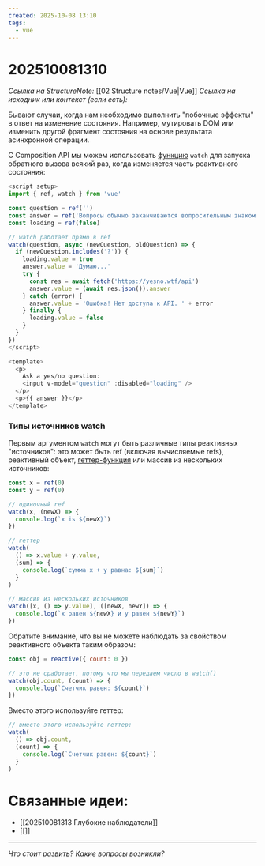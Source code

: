 ```yaml
---
created: 2025-10-08 13:10
tags:
  - vue
---
```

# 202510081310
*Ссылка на StructureNote:* [[02 Structure notes/Vue|Vue]]
*Ссылка на исходник или контекст (если есть):* 

Бывают случаи, когда нам необходимо выполнить "побочные эффекты" в ответ на изменение состояния. Например, мутировать DOM или изменить другой фрагмент состояния на основе результата асинхронной операции.

С Composition API мы можем использовать [функцию](https://ru.vuejs.org/api/reactivity-core.html#watch) `watch` для запуска обратного вызова всякий раз, когда изменяется часть реактивного состояния:
```js
<script setup>
import { ref, watch } from 'vue'

const question = ref('')
const answer = ref('Вопросы обычно заканчиваются вопросительным знаком. ;-)')
const loading = ref(false)

// watch работает прямо в ref
watch(question, async (newQuestion, oldQuestion) => {
  if (newQuestion.includes('?')) {
    loading.value = true
    answer.value = 'Думаю...'
    try {
      const res = await fetch('https://yesno.wtf/api')
      answer.value = (await res.json()).answer
    } catch (error) {
      answer.value = 'Ошибка! Нет доступа к API. ' + error
    } finally {
      loading.value = false
    }
  }
})
</script>

<template>
  <p>
    Ask a yes/no question:
    <input v-model="question" :disabled="loading" />
  </p>
  <p>{{ answer }}</p>
</template>
```
### Типы источников watch
Первым аргументом `watch` могут быть различные типы реактивных "источников": это может быть ref (включая вычисляемые refs), реактивный объект, [геттер-функция](https://developer.mozilla.org/en-US/docs/Web/JavaScript/Reference/Functions/get#description) или массив из нескольких источников:
```js
const x = ref(0)
const y = ref(0)

// одиночный ref
watch(x, (newX) => {
  console.log(`x is ${newX}`)
})

// геттер
watch(
  () => x.value + y.value,
  (sum) => {
    console.log(`сумма x + y равна: ${sum}`)
  }
)

// массив из нескольких источников
watch([x, () => y.value], ([newX, newY]) => {
  console.log(`x равен ${newX} и y равен ${newY}`)
})
```
Обратите внимание, что вы не можете наблюдать за свойством реактивного объекта таким образом:
```js
const obj = reactive({ count: 0 })

// это не сработает, потому что мы передаем число в watch()
watch(obj.count, (count) => {
  console.log(`Счетчик равен: ${count}`)
})
```
Вместо этого используйте геттер:
```js
// вместо этого используйте геттер:
watch(
  () => obj.count,
  (count) => {
    console.log(`Счетчик равен: ${count}`)
  }
)
```

# Связанные идеи:
* [[202510081313 Глубокие наблюдатели]]
* [[]]
---

*Что стоит развить? Какие вопросы возникли?*